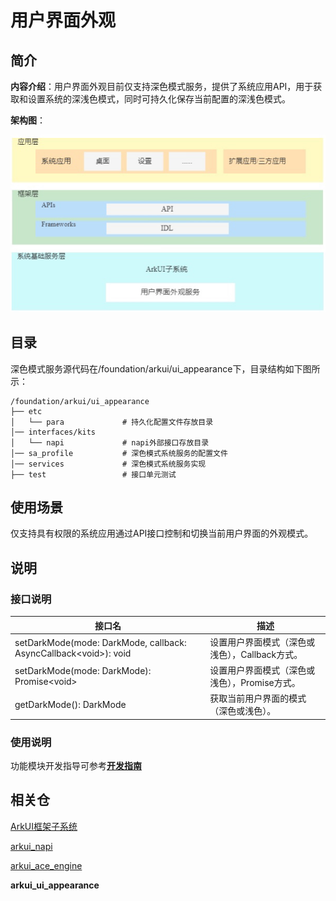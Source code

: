# 用户界面外观


## 简介

**内容介绍**：用户界面外观目前仅支持深色模式服务，提供了系统应用API，用于获取和设置系统的深浅色模式，同时可持久化保存当前配置的深浅色模式。

**架构图**：

![](figures/uiAppearance-architecture_zh.png)


## 目录

深色模式服务源代码在/foundation/arkui/ui\_appearance下，目录结构如下图所示：

```
/foundation/arkui/ui_appearance
├── etc
│   └── para             # 持久化配置文件存放目录
│── interfaces/kits
│   └── napi             # napi外部接口存放目录
│── sa_profile           # 深色模式系统服务的配置文件
│── services             # 深色模式系统服务实现
├── test                 # 接口单元测试
```


## 使用场景

仅支持具有权限的系统应用通过API接口控制和切换当前用户界面的外观模式。


## 说明

### 接口说明

| 接口名 | 描述 |
| -------- | -------- |
| setDarkMode(mode: DarkMode, callback: AsyncCallback\<void\>): void | 设置用户界面模式（深色或浅色），Callback方式。 |
| setDarkMode(mode: DarkMode): Promise\<void\> | 设置用户界面模式（深色或浅色），Promise方式。 |
| getDarkMode(): DarkMode | 获取当前用户界面的模式（深色或浅色）。 |

### 使用说明

功能模块开发指导可参考[**开发指南**](https://gitee.com/openharmony/docs/blob/master/zh-cn/application-dev/reference/apis/js-apis-uiappearance.md)


## 相关仓

[ArkUI框架子系统](https://gitee.com/openharmony/docs/blob/master/zh-cn/readme/ArkUI%E6%A1%86%E6%9E%B6%E5%AD%90%E7%B3%BB%E7%BB%9F.md)

[arkui\_napi](https://gitee.com/openharmony/arkui_napi)

[arkui\_ace\_engine](https://gitee.com/openharmony/arkui_ace_engine/blob/master/README_zh.md)

**arkui\_ui\_appearance**